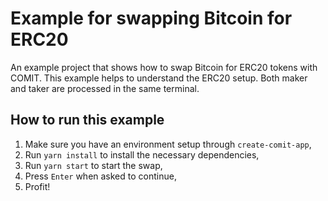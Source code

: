 # Example for swapping Bitcoin for ERC20

An example project that shows how to swap Bitcoin for ERC20 tokens with COMIT.
This example helps to understand the ERC20 setup.
Both maker and taker are processed in the same terminal.

## How to run this example

1. Make sure you have an environment setup through `create-comit-app`, 
2. Run `yarn install` to install the necessary dependencies,
3. Run `yarn start` to start the swap,
4. Press `Enter` when asked to continue,
5. Profit!
